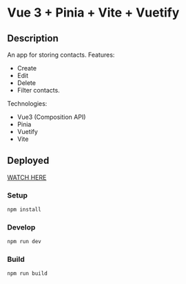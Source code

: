 # Vue 3 + Pinia + Vite + Vuetify

## Description

An app for storing contacts.
Features: 
- Create 
- Edit
- Delete
- Filter contacts.

Technologies: 
- Vue3 (Composition API) 
- Pinia
- Vuetify
- Vite

## Deployed

[WATCH HERE](https://contacts-app-pet.netlify.app)
### Setup

```bash
npm install
```
### Develop

```bash
npm run dev
```

### Build

```bash
npm run build
```

